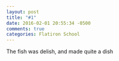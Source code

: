 ```yaml
---
layout: post
title: "#1"
date: 2016-02-01 20:55:34 -0500
comments: true
categories: Flatiron School
---
```

The fish was delish, and made quite a dish